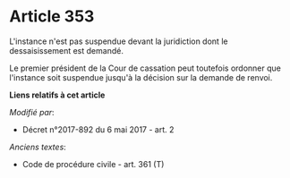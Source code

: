 # Article 353

L'instance n'est pas suspendue devant la juridiction dont le dessaisissement est demandé.

Le premier président de la Cour de cassation peut toutefois ordonner que l'instance soit suspendue jusqu'à la décision sur la
demande de renvoi.

**Liens relatifs à cet article**

_Modifié par_:

  - Décret n°2017-892 du 6 mai 2017 - art. 2

_Anciens textes_:

  - Code de procédure civile - art. 361 (T)
